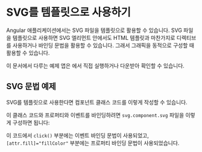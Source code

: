 <!--
# SVG as templates
-->
# SVG를 템플릿으로 사용하기

<!--
You can use SVG files as templates in your Angular applications. When you use an SVG as the template, you are able to use directives and bindings just like with HTML templates. Use these features to dynamically generate interactive graphics.

<div class="alert is-helpful">

See the <live-example name="template-syntax"></live-example> for a working example containing the code snippets in this guide.

</div>
-->
Angular 애플리케이션에서는 SVG 파일을 템플릿으로 활용할 수 있습니다.
SVG 파일을 템플릿으로 사용하면 SVG 엘리먼트 안에서도 HTML 템플릿과 마찬가지로 디렉티브를 사용하거나 바인딩 문법을 활용할 수 있습니다.
그래서 그래픽을 동적으로 구성할 때 활용할 수 있습니다.

<div class="alert is-helpful">


이 문서에서 다루는 예제 앱은 <live-example name="template-syntax"></live-example>에서 직접 실행하거나 다운받아 확인할 수 있습니다.

</div>


<!--
## SVG syntax example
-->
## SVG 문법 예제

<!--
The following example shows the syntax for using an SVG as a template.

<code-example path="template-syntax/src/app/svg.component.ts" header="src/app/svg.component.ts"></code-example>

To see property and event binding in action, add the following code to your `svg.component.svg` file:

<code-example path="template-syntax/src/app/svg.component.svg" header="src/app/svg.component.svg"></code-example>

The example given uses a `click()` event binding and the property binding syntax
(`[attr.fill]="fillColor"`).
-->
SVG를 템플릿으로 사용한다면 컴포넌트 클래스 코드를 이렇게 작성할 수 있습니다.

<code-example path="template-syntax/src/app/svg.component.ts" header="src/app/svg.component.ts"></code-example>

이 클래스 코드와 프로퍼티와 이벤트를 바인딩하려면 `svg.component.svg` 파일을 이렇게 구성하면 됩니다:

<code-example path="template-syntax/src/app/svg.component.svg" header="src/app/svg.component.svg"></code-example>

이 코드에서 `click()` 부분에는 이벤트 바인딩 문법이 사용되었고, `[attr.fill]="fillColor"` 부분에는 프로퍼티 바인딩 문법이 사용되었습니다.
